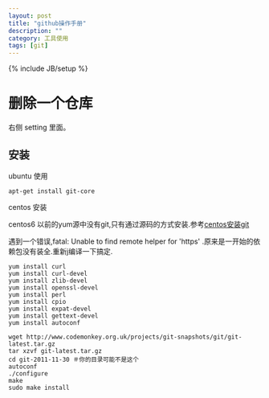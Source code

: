```yaml
---
layout: post
title: "github操作手册"
description: ""
category: 工具使用
tags: [git]
---
```

{% include JB/setup %}


# 删除一个仓库 #

右侧 setting 里面。


## 安装 ##

ubuntu 使用

	apt-get install git-core

centos 安装

centos6 以前的yum源中没有git,只有通过源码的方式安装.参考[centos安装git](http://www.ccvita.com/370.html)

遇到一个错误,fatal: Unable to find remote helper for 'https' .原来是一开始的依赖包没有装全.重新j编译一下搞定.

	yum install curl
	yum install curl-devel
	yum install zlib-devel
	yum install openssl-devel
	yum install perl
	yum install cpio
	yum install expat-devel
	yum install gettext-devel
	yum install autoconf

	wget http://www.codemonkey.org.uk/projects/git-snapshots/git/git-latest.tar.gz
	tar xzvf git-latest.tar.gz
	cd git-2011-11-30 ＃你的目录可能不是这个
	autoconf
	./configure
	make
	sudo make install
